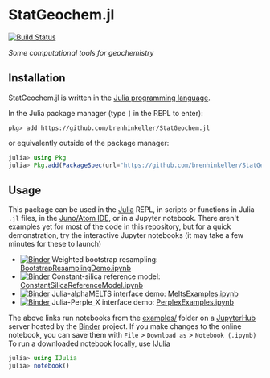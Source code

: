 # StatGeochem.jl
[![Build Status](https://github.com/brenhinkeller/StatGeochem.jl/workflows/CI/badge.svg)](https://github.com/brenhinkeller/StatGeochem.jl/actions?query=workflow%3ACI)

_Some computational tools for geochemistry_

## Installation

StatGeochem.jl is written in the [Julia programming language](https://julialang.org/).

In the Julia package manager (type `]` in the REPL to enter):
```
pkg> add https://github.com/brenhinkeller/StatGeochem.jl
```
or equivalently outside of the package manager:
```Julia
julia> using Pkg
julia> Pkg.add(PackageSpec(url="https://github.com/brenhinkeller/StatGeochem.jl"))
```

## Usage

This package can be used in the [Julia](https://julialang.org) REPL, in scripts or functions in Julia `.jl` files, in the [Juno/Atom IDE](http://junolab.org/), or in a Jupyter notebook. There aren't examples yet for most of the code in this repository, but for a quick demonstration, try the interactive Jupyter notebooks (it may take a few minutes for these to launch)
* [![Binder](https://mybinder.org/badge_logo.svg)](https://mybinder.org/v2/gh/brenhinkeller/StatGeochem.jl/master?filepath=examples/BootstrapResamplingDemo.ipynb) Weighted bootstrap resampling: [BootstrapResamplingDemo.ipynb](https://mybinder.org/v2/gh/brenhinkeller/StatGeochem.jl/master?filepath=examples/BootstrapResamplingDemo.ipynb)
* [![Binder](https://mybinder.org/badge_logo.svg)](https://mybinder.org/v2/gh/brenhinkeller/StatGeochem.jl/master?filepath=examples/ConstantSilicaReferenceModel.ipynb) Constant-silica reference model: [ConstantSilicaReferenceModel.ipynb](https://mybinder.org/v2/gh/brenhinkeller/StatGeochem.jl/master?filepath=examples/ConstantSilicaReferenceModel.ipynb)
* [![Binder](https://mybinder.org/badge_logo.svg)](https://mybinder.org/v2/gh/brenhinkeller/StatGeochem.jl/master?filepath=examples/MeltsExamples.ipynb) Julia-alphaMELTS interface demo: [MeltsExamples.ipynb](https://mybinder.org/v2/gh/brenhinkeller/StatGeochem.jl/master?filepath=examples%2FMeltsExamples.ipynb)
* [![Binder](https://mybinder.org/badge_logo.svg)](https://mybinder.org/v2/gh/brenhinkeller/StatGeochem.jl/master?filepath=examples/PerplexExamples.ipynb) Julia-Perple_X interface demo: [PerplexExamples.ipynb](https://mybinder.org/v2/gh/brenhinkeller/StatGeochem.jl/master?filepath=examples%2FPerplexExamples.ipynb)

The above links run notebooks from the [examples/](examples/) folder on a [JupyterHub](https://github.com/jupyterhub/jupyterhub) server hosted by the [Binder](https://mybinder.org) project. If you make changes to the online notebook, you can save them with `File` > `Download as` > `Notebook (.ipynb)` To run a downloaded notebook locally, use [IJulia](https://github.com/JuliaLang/IJulia.jl)

```Julia
julia> using IJulia
julia> notebook()
```
